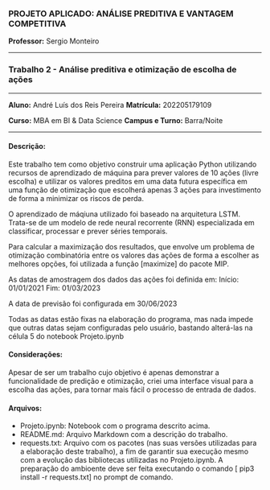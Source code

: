 ### PROJETO APLICADO: ANÁLISE PREDITIVA E VANTAGEM COMPETITIVA
**Professor:** Sergio Monteiro

------------

### Trabalho 2 - Análise preditiva e otimização de escolha de ações
------------

**Aluno:** André Luís dos Reis Pereira   **Matrícula:** 202205179109

**Curso:** MBA em BI & Data Science   **Campus e Turno:** Barra/Noite

------------

#### **Descrição:**
Este trabalho tem como objetivo construir uma aplicação Python utilizando recursos de aprendizado de máquina para prever valores de 10 ações (livre escolha) e utilizar os valores preditos em uma data futura específica em uma função de otimização que escolherá apenas 3 ações para investimento de forma a minimizar os riscos de perda.

O aprendizado de máqiuna utilizado foi baseado na arquitetura LSTM. Trata-se de um modelo de rede neural recorrente (RNN) especializada em classificar, processar e prever séries temporais.

Para calcular a maximização dos resultados, que envolve um problema de otimização combinatória entre os valores das ações de forma a escolher as melhores opções, foi utilizada a função [maximize] do pacote MIP.

As datas de amostragem dos dados das ações foi definida em:
Início: 01/01/2021
Fim: 01/03/2023

A data de previsão foi configurada em 30/06/2023

Todas as datas estão fixas na elaboração do programa, mas nada impede que outras datas sejam configuradas pelo usuário, bastando alterá-las na célula 5 do notebook Projeto.ipynb

#### **Considerações:**
Apesar de ser um trabalho cujo objetivo é apenas demonstrar a funcionalidade de predição e otimização, criei uma interface visual para a escolha das ações, para tornar mais fácil o processo de entrada de dados.

#### **Arquivos:**
- Projeto.ipynb: Notebook com o programa descrito acima.
- README.md: Arquivo Markdown com a descrição do trabalho.
- requests.txt: Arquivo com os pacotes (nas suas versões utilizadas para a elaboração deste trabalho), a fim de garantir sua execução mesmo com a evolução das bibliotecas utilizadas no Projeto.ipynb. A preparação do ambioente deve ser feita executando o comando [ pip3 install -r requests.txt] no prompt de comando.